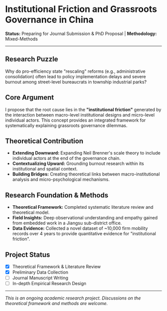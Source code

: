 # Institutional Friction and Grassroots Governance in China

**Status:** Preparing for Journal Submission & PhD Proposal | **Methodology:** Mixed-Methods

---

## Research Puzzle

Why do pro-efficiency state "rescaling" reforms (e.g., administrative consolidation) often lead to policy implementation delays and severe burnout among street-level bureaucrats in township industrial parks?

## Core Argument

I propose that the root cause lies in the **"institutional friction"** generated by the interaction between macro-level institutional designs and micro-level individual actors. This concept provides an integrated framework for systematically explaining grassroots governance dilemmas.

## Theoretical Contribution

- **Extending Downward:** Expanding Neil Brenner's scale theory to include individual actors at the end of the governance chain.
- **Contextualizing Upward:** Grounding burnout research within its institutional and spatial context.
- **Building Bridges:** Creating theoretical links between macro-institutional analysis and micro-psychological mechanisms.

## Research Foundation & Methods

- **Theoretical Framework:** Completed systematic literature review and theoretical model.
- **Field Insights:** Deep observational understanding and empathy gained from embedded work in a Jiangsu sub-district office.
- **Data Evidence:** Collected a novel dataset of ~10,000 firm mobility records over 4 years to provide quantitative evidence for "institutional friction".

## Project Status

- [x] Theoretical Framework & Literature Review
- [x] Preliminary Data Collection
- [ ] Journal Manuscript Writing
- [ ] In-depth Empirical Research Design

---

*This is an ongoing academic research project. Discussions on the theoretical framework and methods are welcome.*
